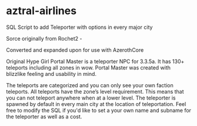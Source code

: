 # aztral-airlines
SQL Script to add Teleporter with options in every major city

Sorce originally from Rochet2 - 

Converted and expanded upon for use with AzerothCore

Original Hype Girl
Portal Master is a teleporter NPC for 3.3.5a.
It has 130+ teleports including all zones in wow.
Portal Master was created with blizzlike feeling and usability in mind.

The teleports are categorized and you can only see your own faction teleports.
All teleports have the zone’s level requirement. This means that you can not teleport anywhere when at a lower level.
The teleporter is spawned by default in every main city at the location of teleportation.
Feel free to modify the SQL if you'd like to set a your own name and subname for the teleporter as well as a cost.